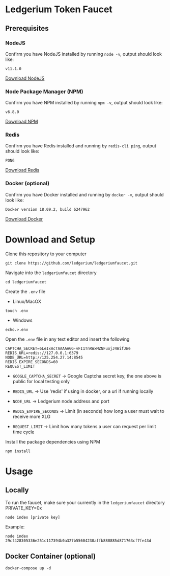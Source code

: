 # Ledgerium Token Faucet

## Prerequisites
### NodeJS
Confirm you have NodeJS installed by running `node -v`, output should look like:

```
v11.1.0
```

[Download NodeJS](https://nodejs.org/en/)

### Node Package Manager (NPM)
Confirm you have NPM installed by running `npm -v`, output should look like:

```
v6.8.0
```

[Download NPM](https://www.npmjs.com/get-npm)

### Redis
Confirm you have Redis installed and running by `redis-cli ping`, output should look like:

```
PONG
```

[Download Redis](https://redis.io/download)

### Docker (optional)
Confirm you have Docker installed and running by `docker -v`, output should look like:

```
Docker version 18.09.2, build 6247962
```

[Download Docker](https://www.docker.com/get-started)


# Download and Setup
Clone this repository to your computer
```
git clone https://github.com/ledgerium/ledgeriumfaucet.git
```

Navigate into the `ledgeriumfaucet` directory
```
cd ledgeriumfaucet
```

Create the `.env` file

* Linux/MacOX
```
touch .env
```
* Windows
```
echo.>.env
```
Open the `.env` file in any text editor and insert the following
```
CAPTCHA_SECRET=6LeIxAcTAAAAAGG-vFI1TnRWxMZNFuojJ4WifJWe
REDIS_URL=redis://127.0.0.1:6379
NODE_URL=http://125.254.27.14:8545
REDIS_EXPIRE_SECONDS=60
REQUEST_LIMIT
```


* `GOOGLE_CAPTCHA_SECRET` -> Google Captcha secret key, the one above is public for local testing only

* `REDIS_URL` -> Use 'redis' if using in docker, or a url if running locally

* `NODE_URL` -> Ledgerium node address and port

* `REDIS_EXPIRE_SECONDS` -> Limit (in seconds) how long a user must wait to receive more XLG

* `REQUEST_LIMIT` -> Limit how many tokens a user can request per limit time cycle



Install the package dependencies using NPM
```
npm install
```

# Usage

## Locally

To run the faucet, make sure your currently in the `ledgeriumfaucet` directory
PRIVATE_KEY=0x
```
node index [private key]
```
Example:
```
node index 29cf428305336e251c117394b0a327b55604230affb888885d871763cf7fe43d
```

## Docker Container (optional)

```
docker-compose up -d
```

